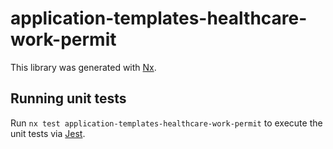 # application-templates-healthcare-work-permit

This library was generated with [Nx](https://nx.dev).

## Running unit tests

Run `nx test application-templates-healthcare-work-permit` to execute the unit tests via [Jest](https://jestjs.io).
